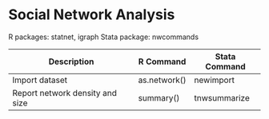 
# Social Network Analysis 

R packages: statnet, igraph 
Stata package: nwcommands

| Description | R Command | Stata Command |
| --- | --- | --- |
| Import dataset | as.network() | newimport
| Report network density and size| summary() | tnwsummarize |

